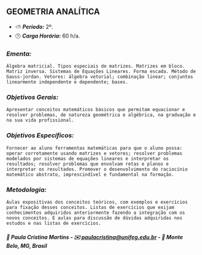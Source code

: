 ## GEOMETRIA ANALÍTICA

* :partly_sunny: ***Período:*** 2º.
* :clock3: ***Carga Horária:*** 60 h/a.
 
### *Ementa:*
    Álgebra matricial. Tipos especiais de matrizes. Matrizes em bloco. Matriz inversa. Sistemas de Equações Lineares. Forma escada. Método de Gauss-jordan. Vetores: álgebra vetorial; combinação linear; conjuntos linearmente independente e dependente; bases.
 
### *Objetivos Gerais:*
    Apresentar conceitos matemáticos básicos que permitam equacionar e resolver problemas, de natureza geométrica e algébrica, na graduação e na sua vida profissional.
 
### *Objetivos Específicos:*
    Fornecer ao aluno ferramentas matemáticas para que o aluno possa: operar corretamente usando matrizes e vetores; resolver problemas modelados por sistemas de equações lineares e interpretar os resultados; resolver problemas que envolvam retas e planos e interpretar os resultados. Promover o desenvolvimento do raciocínio matemático abstrato, imprescindível e fundamental na formação.
 
### *Metodologia:*
    Aulas expositivas dos conceitos teóricos, com exemplos e exercícios para fixação desses conceitos. Listas de exercícios que exijam conhecimentos adquiridos anteriormente fazendo a integração com os novos conceitos. E aulas para discussão de dúvidas adquiridas nos estudos e nas listas de exercícios.
 

##### :busts_in_silhouette: Paula Cristina Martins - :envelope: paulacristina@unifeg.edu.br - :house_with_garden: Monte Belo, MG, Brasil